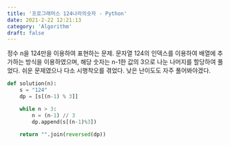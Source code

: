 ```yaml
---
title: '프로그래머스 124나라의숫자 - Python'
date: 2021-2-22 12:21:13
category: 'Algorithm'
draft: false
---
```

정수 n을 124만을 이용하여 표현하는 문제. 문자열 124의 인덱스를 이용하여 배열에 추가하는 방식을 이용하였으며, 해당 숫자는 n-1한 값의 3으로 나눈 나머지를 할당하여 풀었다. 쉬운 문제였으나 다소 시행착오를 겪었다. 낮은 난이도도 자주 풀어봐야겠다.
```python
def solution(n):
    s = "124"
    dp = [s[(n-1) % 3]]

    while n > 3:
        n = (n-1) // 3
        dp.append(s[(n-1)%3])

    return "".join(reversed(dp))

```